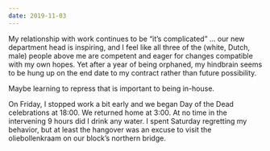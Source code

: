 ```yaml
---
date: 2019-11-03
---
```


My relationship with work continues to be “it’s complicated” … our new department head is inspiring, and I feel like all three of the (white, Dutch, male) people above me are competent and eager for changes compatible with my own hopes. Yet after a year of being orphaned, my hindbrain seems to be hung up on the end date to my contract rather than future possibility.

Maybe learning to repress that is important to being in-house.

On Friday, I stopped work a bit early and we began Day of the Dead celebrations at 18:00. We returned home at 3:00. At no time in the intervening 9 hours did I drink any water. I spent Saturday regretting my behavior, but at least the hangover was an excuse to visit the oliebollenkraam on our block’s northern bridge.
